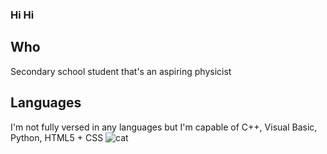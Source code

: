 ### Hi Hi
## Who
Secondary school student that's an aspiring physicist
## Languages
I'm not fully versed in any languages but I'm capable of C++, Visual Basic, Python, HTML5 + CSS  ![cat](https://cdn.discordapp.com/attachments/1111241182463393866/1138211873527963740/image.png)
